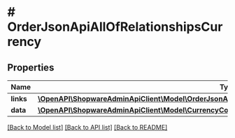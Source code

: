 # # OrderJsonApiAllOfRelationshipsCurrency

## Properties

Name | Type | Description | Notes
------------ | ------------- | ------------- | -------------
**links** | [**\OpenAPI\ShopwareAdminApiClient\Model\OrderJsonApiAllOfRelationshipsCurrencyLinks**](OrderJsonApiAllOfRelationshipsCurrencyLinks.md) |  | [optional]
**data** | [**\OpenAPI\ShopwareAdminApiClient\Model\CurrencyCountryRoundingJsonApiAllOfRelationshipsCurrencyData**](CurrencyCountryRoundingJsonApiAllOfRelationshipsCurrencyData.md) |  | [optional]

[[Back to Model list]](../../README.md#models) [[Back to API list]](../../README.md#endpoints) [[Back to README]](../../README.md)
